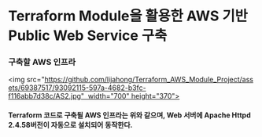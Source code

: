 # Terraform Module을 활용한 AWS 기반 Public Web Service 구축

### 구축할 AWS 인프라
<img src="https://github.com/lijahong/Terraform_AWS_Module_Project/assets/69387517/93092115-597a-4682-b3fc-f116abb7d38c/AS2.jpg"  width="700" height="370">
#### Terraform 코드로 구축될 AWS 인프라는 위와 같으며, Web 서버에 Apache Httpd 2.4.58버전이 자동으로 설치되어 동작한다.
